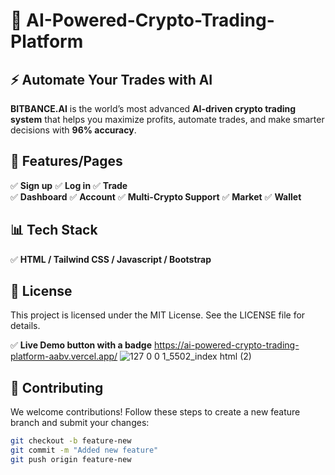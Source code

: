 # 🚀 AI-Powered-Crypto-Trading-Platform
## ⚡ Automate Your Trades with AI

**BITBANCE.AI** is the world’s most advanced **AI-driven crypto trading system** that helps you maximize profits, automate trades, and make smarter decisions with **96% accuracy**. 

## 🎯 **Features/Pages**
✅ **Sign up** 
✅ **Log in** 
✅ **Trade**  
✅ **Dashboard** 
✅ **Account** 
✅ **Multi-Crypto Support**
✅ **Market**
✅ **Wallet**

## 📊 Tech Stack
✅ **HTML / Tailwind CSS / Javascript / Bootstrap**

## 📝 License

This project is licensed under the MIT License. See the LICENSE file for details.

✅ **Live Demo button with a badge** https://ai-powered-crypto-trading-platform-aabv.vercel.app/
![127 0 0 1_5502_index html (2)](https://github.com/user-attachments/assets/5caaed3e-98f3-488c-b884-9cdff02bcddf)

## 🌟 Contributing  
We welcome contributions! Follow these steps to create a new feature branch and submit your changes:  

```bash
git checkout -b feature-new  
git commit -m "Added new feature"  
git push origin feature-new  

